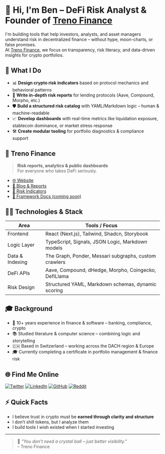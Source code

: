 # 👋 Hi, I'm Ben – DeFi Risk Analyst & Founder of [Treno Finance](https://treno.finance)

I'm building tools that help investors, analysts, and asset managers understand risk in decentralized finance – without hype, moon-charts, or false promises.  
At [Treno Finance](https://treno.finance), we focus on transparency, risk literacy, and data-driven insights for crypto portfolios.

## 🧠 What I Do

- 📊 **Design crypto risk indicators** based on protocol mechanics and behavioral patterns  
- 🧾 **Write in-depth risk reports** for lending protocols (Aave, Compound, Morpho, etc.)  
- 🛡️ **Build a structured risk catalog** with YAML/Markdown logic – human & machine-readable  
- 📈 **Develop dashboards** with real-time metrics like liquidation exposure, stablecoin dominance, or market stress response  
- 🛠️ **Create modular tooling** for portfolio diagnostics & compliance support

## 🚀 Treno Finance

> **Risk reports, analytics & public dashboards**  
> For everyone who takes DeFi seriously.

- [🌐 Website](https://treno.finance)
- [🧠 Blog & Reports](https://treno.finance/blog)
- [📡 Risk Indicators](https://treno.finance/indicators)
- [📘 Framework Docs (coming soon)](https://treno.finance/framework)

## 👨‍💻 Technologies & Stack

| Area             | Tools / Focus                                          |
|------------------|--------------------------------------------------------|
| Frontend         | React (Next.js), Tailwind, Shadcn, Storybook          |
| Logic Layer      | TypeScript, Signals, JSON Logic, Markdown models      |
| Data & Indexing  | The Graph, Ponder, Messari subgraphs, custom crawlers |
| DeFi APIs        | Aave, Compound, dHedge, Morpho, Coingecko, DefiLlama  |
| Risk Design      | Structured YAML, Markdown schemas, dynamic scoring    |

## 🎓 Background

- 🏦 10+ years experience in finance & software – banking, compliance, crypto  
- 📚 Studied literature & computer science – combining logic and storytelling  
- 🇨🇭 Based in Switzerland – working across the DACH region & Europe  
- 🎓 Currently completing a certificate in portfolio management & finance risk

## 🌐 Find Me Online

[![Twitter](https://img.shields.io/badge/Twitter-@BenFightsRisk-1DA1F2?style=flat&logo=twitter&logoColor=white)](https://twitter.com/BenFightsRisk)
[![LinkedIn](https://img.shields.io/badge/LinkedIn-Ben-blue?style=flat&logo=linkedin)](https://www.linkedin.com/in/dein-profil)
[![GitHub](https://img.shields.io/badge/GitHub-benfightsrisk-181717?style=flat&logo=github)](https://github.com/benfightsrisk)
[![Reddit](https://img.shields.io/badge/Reddit-Ben-orange?style=flat&logo=reddit)](https://www.reddit.com/user/dein-name)

## ⚡ Quick Facts

- I believe trust in crypto must be **earned through clarity and structure**
- I don’t shill tokens, but I analyze them
- I build tools I wish existed when I started investing

---

> 💬 *"You don’t need a crystal ball – just better visibility."*  
> – Treno Finance

